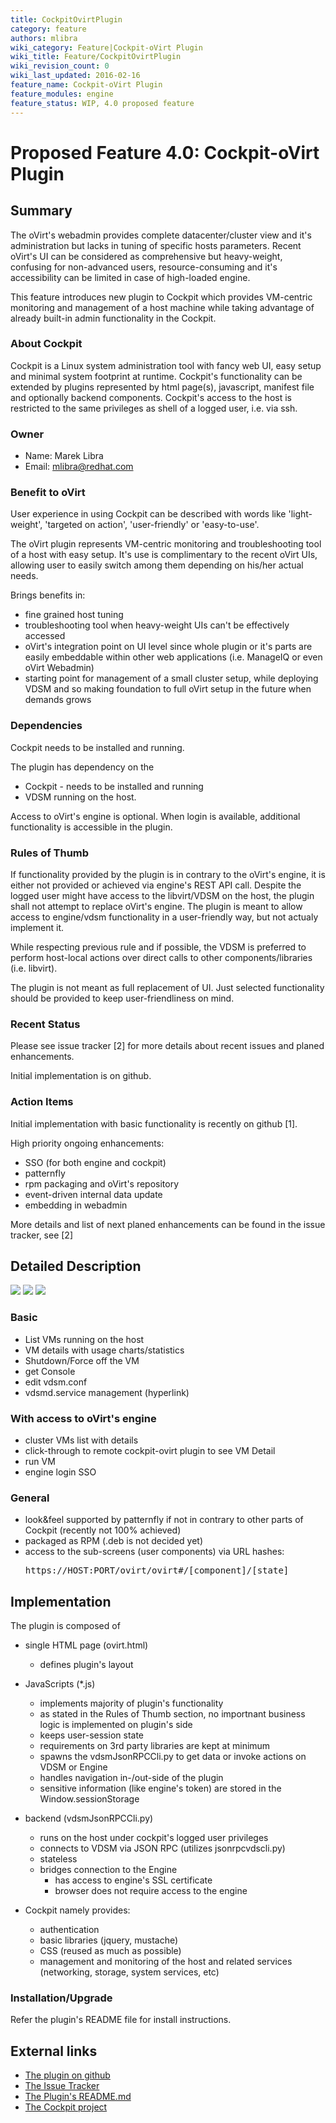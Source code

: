 ```yaml
---
title: CockpitOvirtPlugin
category: feature
authors: mlibra
wiki_category: Feature|Cockpit-oVirt Plugin
wiki_title: Feature/CockpitOvirtPlugin
wiki_revision_count: 0
wiki_last_updated: 2016-02-16
feature_name: Cockpit-oVirt Plugin
feature_modules: engine
feature_status: WIP, 4.0 proposed feature
---
```


# Proposed Feature 4.0: Cockpit-oVirt Plugin

## Summary 
The oVirt's webadmin provides complete datacenter/cluster view and it's administration but lacks in tuning of specific hosts parameters.
Recent oVirt's UI can be considered as comprehensive but heavy-weight, confusing for non-advanced users, resource-consuming and it's accessibility can be limited in case of high-loaded engine.

This feature introduces new plugin to Cockpit which provides VM-centric monitoring and management of a host machine while taking advantage of already built-in admin functionality in the Cockpit.

### About Cockpit
Cockpit is a Linux system administration tool with fancy web UI, easy setup and minimal system footprint at runtime.
Cockpit's functionality can be extended by plugins represented by html page(s), javascript, manifest file and optionally backend components.
Cockpit's access to the host is restricted to the same privileges as shell of a logged user, i.e. via ssh.

### Owner
* Name: Marek Libra
* Email: mlibra@redhat.com

### Benefit to oVirt
User experience in using Cockpit can be described with words like 'light-weight', 'targeted on action', 'user-friendly' or 'easy-to-use'.

The oVirt plugin represents VM-centric monitoring and troubleshooting tool of a host with easy setup.
It's use is complimentary to the recent oVirt UIs, allowing user to easily switch among them depending on his/her actual needs.

Brings benefits in:

* fine grained host tuning
* troubleshooting tool when heavy-weight UIs can't be effectively accessed
* oVirt's integration point on UI level since whole plugin or it's parts are easily embeddable within other web applications (i.e. ManageIQ or even oVirt Webadmin)
* starting point for management of a small cluster setup, while deploying VDSM and so making foundation to full oVirt setup in the future when demands grows

### Dependencies
Cockpit needs to be installed and running.

The plugin has dependency on the 

* Cockpit - needs to be installed and running
* VDSM running on the host.

Access to oVirt's engine is optional. When login is available, additional functionality is accessible in the plugin.

### Rules of Thumb
If functionality provided by the plugin is in contrary to the oVirt's engine, it is either not provided or achieved via engine's REST API call.
Despite the logged user might have access to the libvirt/VDSM on the host, the plugin shall not attempt to replace oVirt's engine.
The plugin is meant to allow access to engine/vdsm functionality in a user-friendly way, but not actualy implement it.

While respecting previous rule and if possible, the VDSM is  preferred to perform host-local actions over direct calls to other components/libraries (i.e. libvirt).

The plugin is not meant as full replacement of UI. Just selected functionality should be provided to keep user-friendliness on mind.


### Recent Status
Please see issue tracker [2] for more details about recent issues and planed enhancements.

Initial implementation is on github.

### Action Items
Initial implementation with basic functionality is recently on github [1].

High priority ongoing enhancements:

* SSO (for both engine and cockpit)
* patternfly
* rpm packaging and oVirt's repository
* event-driven internal data update
* embedding in webadmin

More details and list of next planed enhancements can be found in the issue tracker, see [2]

## Detailed Description
![](/images/wiki/cockpit_vmsList.png) 
![](/images/wiki/cockpit_vmDetail.png) 
![](/images/wiki/cockpit_vdsmConfig.png) 

### Basic

* List VMs running on the host
* VM details with usage charts/statistics
* Shutdown/Force off the VM
* get Console
* edit vdsm.conf
* vdsmd.service management (hyperlink)

### With access to oVirt's engine
* cluster VMs list with details
* click-through to remote cockpit-ovirt plugin to see VM Detail
* run VM
* engine login SSO

### General
* look&feel supported by patternfly if not in contrary to other parts of Cockpit (recently not 100% achieved)
* packaged as RPM (.deb is not decided yet)
* access to the sub-screens (user components) via URL hashes:
    <pre>https://HOST:PORT/ovirt/ovirt#/[component]/[state]</pre>


## Implementation
The plugin is composed of

* single HTML page (ovirt.html)
    * defines plugin's layout
* JavaScripts (*.js)
    * implements majority of plugin's functionality
    * as stated in the Rules of Thumb section, no importnant business logic is implemented on plugin's side
    * keeps user-session state
    * requirements on 3rd party libraries are kept at minimum
    * spawns the vdsmJsonRPCCli.py to get data or invoke actions on VDSM or Engine
    * handles navigation in-/out-side of the plugin
    * sensitive information (like engine's token) are stored in the Window.sessionStorage
* backend (vdsmJsonRPCCli.py)
    * runs on the host under cockpit's logged user privileges
    * connects to VDSM via JSON RPC (utilizes jsonrpcvdscli.py)
    * stateless
    * bridges connection to the Engine
        * has access to engine's SSL certificate
        * browser does not require access to the engine

* Cockpit namely provides:
    * authentication
    * basic libraries (jquery, mustache)
    * CSS (reused as much as possible)
    * management and monitoring of the host and related services (networking, storage, system services, etc)


### Installation/Upgrade
Refer the plugin's README file for install instructions.

## External links
* [The plugin on github](https://github.com/mareklibra/cockpit-ovirt)
* [The Issue Tracker](https://github.com/mareklibra/cockpit-ovirt/issues)
* [The Plugin's README.md](https://github.com/mareklibra/cockpit-ovirt/blob/master/README.md) 
* [The Cockpit project](http://cockpit-project.org/ )

